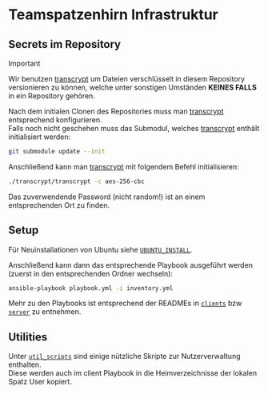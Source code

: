 [transcrypt]: https://github.com/elasticdog/transcrypt

# Teamspatzenhirn Infrastruktur

## Secrets im Repository

> [!IMPORTANT]
> Wir benutzen [transcrypt](https://github.com/elasticdog/transcrypt) um Dateien verschlüsselt in diesem Repository versionieren zu können, welche unter sonstigen Umständen **KEINES FALLS** in ein Repository gehören.

Nach dem initialen Clonen des Repositories muss man [transcrypt] entsprechend konfigurieren. \
Falls noch nicht geschehen muss das Submodul, welches [transcrypt] enthält initialisiert werden:
```bash
git submodule update --init
```

Anschließend kann man [transcrypt] mit folgendem Befehl initialisieren:
```bash
./transcrypt/transcrypt -c aes-256-cbc
```
Das zuverwendende Password (nicht random!) ist an einem entsprechenden Ort zu finden.

## Setup

Für Neuinstallationen von Ubuntu siehe [`UBUNTU_INSTALL`](UBUNTU_INSTALL.md).

Anschließend kann dann das entsprechende Playbook ausgeführt werden (zuerst in den entsprechenden Ordner wechseln):
```bash
ansible-playbook playbook.yml -i inventory.yml
```

Mehr zu den Playbooks ist entsprechend der READMEs in [`clients`](clients/) bzw [`server`](server/) zu entnehmen.

## Utilities

Unter [`util_scripts`](util_scripts/) sind einige nützliche Skripte zur Nutzerverwaltung enthalten. \
Diese werden auch im client Playbook in die Heimverzeichnisse der lokalen Spatz User kopiert.
